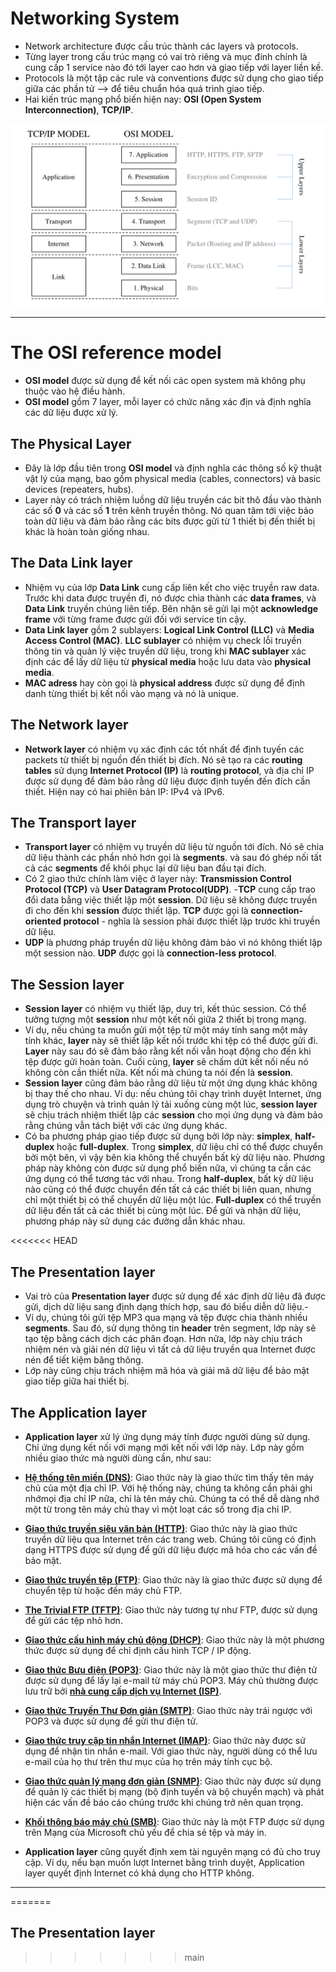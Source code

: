 # Networking System
- Network architecture được cấu trúc thành các layers và protocols.
- Từng layer trong cấu trúc mạng có vai trò riêng và mục đính chính là cung cấp 1 service nào đó tới layer cao hơn và giao tiếp với layer liền kề.
- Protocols là một tập các rule và conventions được sử dụng cho giao tiếp giữa các phần tử --> để tiêu chuẩn hóa quá trình giao tiếp.
- Hai kiến trúc mạng phổ biến hiện nay: **OSI (Open System Interconnection)**, **TCP/IP**.

[<img src= "Assets/network-architecture.png" alignment="center">]()

---
# The OSI reference model

- **OSI model** được sử dụng để kết nối các open system mà không phụ thuộc vào hệ điều hành.
- **OSI model** gồm 7 layer, mỗi layer có chức năng xác địn và định nghĩa các dữ liệu được xử lý.

## The Physical Layer

- Đây là lớp đầu tiên trong **OSI model** và định nghĩa các thông số kỹ thuật vật lý của mạng, bao gồm physical media (cables, connectors) và basic devices (repeaters, hubs).
- Layer này có trách nhiệm luồng dữ liệu truyền các bit thô đầu vào thành các số **0** và các số **1** trên kênh truyền thông. Nó quan tâm tới việc bảo toàn dữ liệu và đảm bảo rằng các bits được gửi từ 1 thiết bị đến thiết bị khác là hoàn toàn giống nhau.

## The Data Link layer

- Nhiệm vụ của lớp **Data Link** cung cấp liên kết cho việc truyền raw data. Trước khi data được truyền đi, nó được chia thành các **data frames**, và **Data Link** truyền chúng liên tiếp. Bên nhận sẽ gửi lại một **acknowledge frame** với từng frame được gửi đối với service tin cậy.
- **Data Link layer** gồm 2 sublayers: **Logical Link Control (LLC)** và **Media Access Control (MAC)**. **LLC sublayer** có nhiệm vụ check lỗi truyền thông tin và quản lý việc truyền dữ liệu, trong khi **MAC sublayer** xác định các để lấy dữ liệu từ **physical media** hoặc lưu data vào **physical media**.
- **MAC adress** hay còn gọi là **physical address** được sử dụng để định danh từng thiết bị kết nối vào mạng và nó là unique.

## The Network layer

- **Network layer** có nhiệm vụ xác định các tốt nhất để định tuyến các packets từ thiết bị nguồn đến thiết bị đích. Nó sẽ tạo ra các **routing tables** sử dụng **Internet Protocol (IP)** là **routing protocol**, và địa chỉ IP được sử dụng để đảm bảo rằng dữ liệu được định tuyến đến đích cần thiết. Hiện nay có hai phiên bản IP: IPv4 và IPv6.

## The Transport layer

- **Transport layer** có nhiệm vụ truyền dữ liệu từ nguồn tới đích. Nó sẽ chia dữ liệu thành các phần nhỏ hơn gọi là **segments**. và sau đó ghép nối tất cả các **segments** để khôi phục lại dữ liệu ban đầu tại đích.
- Có 2 giao thức chính làm việc ở layer này: **Transmission Control Protocol (TCP)** và **User Datagram Protocol(UDP)**.
-**TCP** cung cấp trao đổi data bằng việc thiết lập một **session**. Dữ liệu sẽ không được truyền đi cho đến khi **session** được thiết lập. **TCP** được gọi là **connection-oriented protocol** - nghĩa là session phải được thiết lập trước khi truyền dữ liệu.
- **UDP** là phương pháp truyền dữ liệu không đảm bảo vì nó không thiết lập một session nào. **UDP** được gọi là **connection-less protocol**.
## The Session layer

- **Session layer** có nhiệm vụ thiết lập, duy trì, kết thúc session. Có thể tưởng tượng một **session** như một kết nối giữa 2 thiết bị trong mạng.
- Ví dụ, nếu chúng ta muốn gửi một tệp từ một máy tính sang một máy tính khác, **layer** này sẽ thiết lập kết nối trước khi tệp có thể được gửi đi. **Layer** này sau đó sẽ đảm bảo rằng kết nối vẫn hoạt động cho đến khi tệp được gửi hoàn toàn. Cuối cùng, **layer** sẽ chấm dứt kết nối nếu nó không còn cần thiết nữa. Kết nối mà chúng ta nói đến là **session**.
- **Session layer** cũng đảm bảo rằng dữ liệu từ một ứng dụng khác không bị thay thế cho nhau. Ví dụ: nếu chúng tôi chạy trình duyệt Internet, ứng dụng trò chuyện và trình quản lý tải xuống cùng một lúc, **session layer** sẽ chịu trách nhiệm thiết lập các **session** cho mọi ứng dụng và đảm bảo rằng chúng vẫn tách biệt với các ứng dụng khác.
- Có ba phương pháp giao tiếp được sử dụng bởi lớp này: **simplex**, **half-duplex** hoặc **full-duplex**. Trong **simplex**, dữ liệu chỉ có thể được chuyển bởi một bên, vì vậy bên kia không thể chuyển bất kỳ dữ liệu nào. Phương pháp này không còn được sử dụng phổ biến nữa, vì chúng ta cần các ứng dụng có thể tương tác với nhau. Trong **half-duplex**, bất kỳ dữ liệu nào cũng có thể được chuyển đến tất cả các thiết bị liên quan, nhưng chỉ một thiết bị có thể chuyển dữ liệu một lúc. **Full-duplex** có thể truyền dữ liệu đến tất cả các thiết bị cùng một lúc. Để gửi và nhận dữ liệu, phương pháp này sử dụng các đường dẫn khác nhau.

<<<<<<< HEAD
## The Presentation layer

- Vai trò của **Presentation layer** được sử dụng để xác định dữ liệu đã được gửi, dịch dữ liệu sang định dạng thích hợp, sau đó biểu diễn dữ liệu.-
- Ví dụ, chúng tôi gửi tệp MP3 qua mạng và tệp được chia thành nhiều **segments**. Sau đó, sử dụng thông tin **header** trên segment, lớp này sẽ tạo tệp bằng cách dịch các phân đoạn.
Hơn nữa, lớp này chịu trách nhiệm nén và giải nén dữ liệu vì tất cả dữ liệu truyền qua Internet được nén để tiết kiệm băng thông.
- Lớp này cũng chịu trách nhiệm mã hóa và giải mã dữ liệu để bảo mật giao tiếp giữa hai thiết bị.

## The Application layer

- **Application layer** xử lý ứng dụng máy tính được người dùng sử dụng. Chỉ ứng dụng kết nối với mạng mới kết nối với lớp này. Lớp này gồm nhiều giao thức mà người dùng cần, như sau:
- [**Hệ thống tên miền (DNS)**](The_Domain_Name_System): Giao thức này là giao thức tìm thấy tên máy chủ của một địa chỉ IP. Với hệ thống này, chúng ta không cần phải ghi nhớmọi địa chỉ IP nữa, chỉ là tên máy chủ. Chúng ta có thể dễ dàng nhớ một từ trong tên máy chủ thay vì một loạt các số trong địa chỉ IP.
- [**Giao thức truyền siêu văn bản (HTTP)**](The_Hypertext_Transfer_Protocol): Giao thức này là giao thức truyền dữ liệu qua Internet trên các trang web. Chúng tôi cũng có định dạng HTTPS được sử dụng để gửi dữ liệu được mã hóa cho các vấn đề bảo mật.
- [**Giao thức truyền tệp (FTP)**](The_File_Transfer_Protocol): Giao thức này là giao thức được sử dụng để chuyển tệp từ hoặc đến máy chủ FTP.
- [**The Trivial FTP (TFTP)**](The_Trivial_FTP): Giao thức này tương tự như FTP, được sử dụng để gửi các tệp nhỏ hơn.
- [**Giao thức cấu hình máy chủ động (DHCP)**](The_Dynamic_Host_Configuration_Protocol): Giao thức này là một phương thức được sử dụng để chỉ định cấu hình TCP / IP động.
- [**Giao thức Bưu điện (POP3)**](The_Simple_Mail_Transfer_Protocol): Giao thức này là một giao thức thư điện tử được sử dụng để lấy lại e-mail từ máy chủ POP3. Máy chủ thường được lưu trữ bởi [**nhà cung cấp dịch vụ Internet (ISP)**](Internet_Service_Provider).
- [**Giao thức Truyền Thư Đơn giản (SMTP)**](The_Simple_Mail_Transfer_Protocol): Giao thức này trái ngược với POP3 và được sử dụng để gửi thư điện tử.
- [**Giao thức truy cập tin nhắn Internet (IMAP)**](The_Internet_Message_Access_Protocol): Giao thức này được sử dụng để nhận tin nhắn e-mail. Với giao thức này, người dùng có thể lưu e-mail của họ thư trên thư mục của họ trên máy tính cục bộ.
- [**Giao thức quản lý mạng đơn giản (SNMP)**](The_Simple_Network_Management_Protocol): Giao thức này được sử dụng để quản lý các thiết bị mạng (bộ định tuyến và bộ chuyển mạch) và phát hiện các vấn đề báo cáo chúng trước khi chúng trở nên quan trọng.
- [**Khối thông báo máy chủ (SMB)**](The_Server_Message_Block): Giao thức này là một FTP được sử dụng trên Mạng của Microsoft chủ yếu để chia sẻ tệp và máy in.

- **Application layer** cũng quyết định xem tài nguyên mạng có đủ cho truy cập. Ví dụ, nếu bạn muốn lượt Internet bằng trình duyệt, Application layer quyết định Internet có khả dụng cho HTTP không.

---

=======
## The Presentation layer
>>>>>>> main
